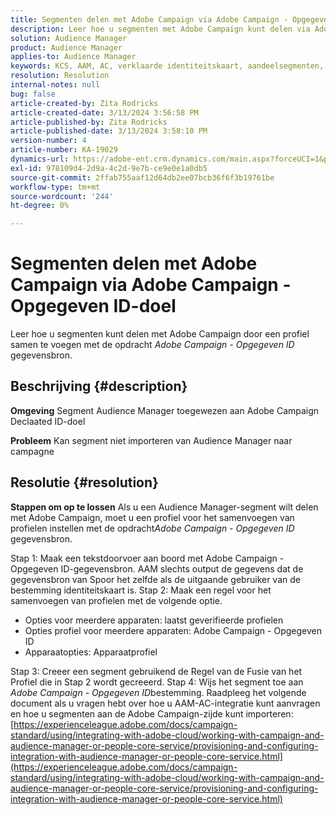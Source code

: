 ```yaml
---
title: Segmenten delen met Adobe Campaign via Adobe Campaign - Opgegeven ID-doel
description: Leer hoe u segmenten met Adobe Campaign kunt delen via Adobe Campaign - Opgegeven ID-doel
solution: Audience Manager
product: Audience Manager
applies-to: Audience Manager
keywords: KCS, AAM, AC, verklaarde identiteitskaart, aandeelsegmenten, hoe te, Adobe Audience Manager, Adobe Campaign, de verklaarde bestemming van identiteitskaart
resolution: Resolution
internal-notes: null
bug: false
article-created-by: Zita Rodricks
article-created-date: 3/13/2024 3:56:58 PM
article-published-by: Zita Rodricks
article-published-date: 3/13/2024 3:58:10 PM
version-number: 4
article-number: KA-19029
dynamics-url: https://adobe-ent.crm.dynamics.com/main.aspx?forceUCI=1&pagetype=entityrecord&etn=knowledgearticle&id=fc071c51-52e1-ee11-904d-6045bd0065b6
exl-id: 978109d4-2d9a-4c2d-9e7b-ce9e0e1a0db5
source-git-commit: 2ffab755aaf12d64db2ee07bcb36f6f3b19761be
workflow-type: tm+mt
source-wordcount: '244'
ht-degree: 0%

---
```


# Segmenten delen met Adobe Campaign via Adobe Campaign - Opgegeven ID-doel


Leer hoe u segmenten kunt delen met Adobe Campaign door een profiel samen te voegen met de opdracht *Adobe Campaign - Opgegeven ID* gegevensbron.

## Beschrijving {#description}


<b>Omgeving</b>
Segment Audience Manager toegewezen aan Adobe Campaign Declaated ID-doel

<b>Probleem</b>
Kan segment niet importeren van Audience Manager naar campagne


## Resolutie {#resolution}


<b>Stappen om op te lossen</b>
Als u een Audience Manager-segment wilt delen met Adobe Campaign, moet u een profiel voor het samenvoegen van profielen instellen met de opdracht*Adobe Campaign - Opgegeven ID* gegevensbron.

Stap 1: Maak een tekstdoorvoer aan boord met Adobe Campaign - Opgegeven ID-gegevensbron.
AAM slechts output de gegevens dat de gegevensbron van Spoor het zelfde als de uitgaande gebruiker van de bestemming identiteitskaart is.
Stap 2: Maak een regel voor het samenvoegen van profielen met de volgende optie.

- Opties voor meerdere apparaten: laatst geverifieerde profielen
- Opties profiel voor meerdere apparaten: Adobe Campaign - Opgegeven ID
- Apparaatopties: Apparaatprofiel


Stap 3: Creeer een segment gebruikend de Regel van de Fusie van het Profiel die in Stap 2 wordt gecreeerd.
Stap 4: Wijs het segment toe aan *Adobe Campaign - Opgegeven ID*bestemming.
Raadpleeg het volgende document als u vragen hebt over hoe u AAM-AC-integratie kunt aanvragen en hoe u segmenten aan de Adobe Campaign-zijde kunt importeren: [https://experienceleague.adobe.com/docs/campaign-standard/using/integrating-with-adobe-cloud/working-with-campaign-and-audience-manager-or-people-core-service/provisioning-and-configuring-integration-with-audience-manager-or-people-core-service.html](https://experienceleague.adobe.com/docs/campaign-standard/using/integrating-with-adobe-cloud/working-with-campaign-and-audience-manager-or-people-core-service/provisioning-and-configuring-integration-with-audience-manager-or-people-core-service.html)
